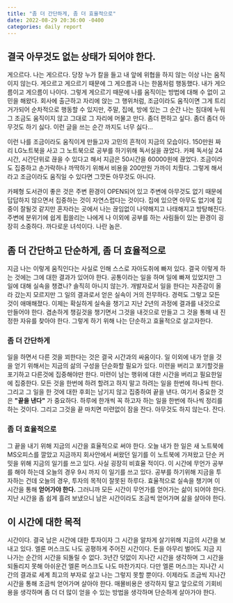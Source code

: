 ```yaml
---
title: "좀 더 간단하게, 좀 더 효율적으로"
date: 2022-08-29 20:36:00 -0400
categories: daily report
---
```


## 결국 아무것도 없는 상태가 되어야 한다.

게으르다. 나는 게으르다. 당장 누가 칼을 들고 내 앞에 위협을 하지 않는 이상 나는 움직이지 않는다. 게으르고 게으르기 때문에 그 게으름과 나는 한몸처럼 행동했다. 내가 게으름이고 게으름이 나이다. 그렇게 게으르기 때문에 나를 움직이는 방법에 대해 수 없이 고민을 해왔다. 회사에 출근하고 자리에 앉는 그 행위처럼, 조금이라도 움직이면 그게 트리거가되어 순차적으로 행동할 수 있지만, 주말, 집에, 방에 있는 그 순간 나는 침대에 누워 그 조금도 움직이지 않고 그대로 그 자리에 머물고 만다. 좀더 편하고 싶다. 좀더 좀더 아무것도 하기 싫다. 이런 글을 쓰는 순간 까지도 너무 싫다... 

이런 나를 조금이라도 움직이게 만들고자 고민의 흔적이 지금의 모습이다. 150만원 짜리 LG노트북을 사고 그 노트북으로 공부를 하기위해 독서실을 끊었다. 카페 독서실 24시간, 시간단위로 끊을 수 있다고 해서 지금은 50시간을 60000원에 끊었다. 조금이라도 집중하고 손가락하나 까딱하기 위해서 비용을 200만원 가까이 치뤘다. 그렇게 해서라고 조금이라도 움직일 수 있다면 그깟돈 아무것도 아니다. 

카페형 도서관이 좋은 것은 주변 환경이 OPEN되어 있고 주변에 아무것도 없기 때문에 답답하지 않으면서 집중하는 것이 자연스럽다는 것이다. 집에 있으면 아무도 없기에 집중이 잘될것 같지만 혼자라는 곳에서 나는 끊임없이 나약해지고 나태해지고 방탕해진다. 주변에 분위기에 쉽게 휩쓸리는 나에게 나 이외에 공부를 하는 사림들이 있는 환경이 굉장히 소중하다. 까다로운 녀석이다. 나란 놈은. 

## 좀 더 간단하고 단순하게, 좀 더 효율적으로

 지금 나는 이렇게 움직인다는 사실로 인해 스스로 자아도취에 빠저 있다. 결국 이렇게 하는 것에는 그에 대한 결과가 있어야 한다. 공통이라는 일을 하며 일에 빠져 있었지만 그 일에 대해 실속을 챙겼나? 솔직히 아니지 않는가. 개발자로서 일을 한다는 자존감이 올라 갔는지 모르지만 그 일의 결과로서 얻은 실속이 거의 전무하다. 경력도 그렇고 모든 것이 애매해졌다. 이제는 확실하게 실속을 챙기고 지난 2년의 과정에 결과를 내것으로 만들어야 한다. 겸손하게 챙길것을 챙기면서 그것을 내것으로 만들고 그 것을 통해 내 진정한 자유를 찾아야 한다. 그렇게 하기 위해 나는 단순하고 효율적으로 살고자한다.

### 좀 더 간단하게

일을 하면서 다른 것을 꾀한다는 것은 결국 시간과의 싸움이다. 일 이외에 내가 얻을 것을 얻기 위해서는 지금의 삶의 구성을 단순화할 필요가 있다. 미련을 버리고 포기할것을 포기하고 다른것에 집중해야만 한다. 미련이 남는 행위에 대한 시간을 버리고 필요한일에 집중한다. 모든 것을 한번에 하려 할려고 하지 말고 하려는 일을 한번에 하나씩 한다. 그리고 그 일을 한 것에 대한 후회는 남기지 않고 집중하여 끝을 낸다. 여기서 중요한 것은 **"끝을 낸다"** 가 중요하다. 하루에 한개씩 꼭 하고자 하는 일을 한번에 하나씩 정리를 하는 것이다. 그리고 그것을 끝 마치면 미련없이 잠을 잔다. 아무것도 하지 않는다. 잔다. 

### 좀 더 효율적으로 

그 끝을 내기 위해 지금의 시간을 효율적으로 써야 한다. 오늘 내가 한 일은 새 노트북에 MS오피스를 깔았고 지금까지 회사안에서 써왔던 일기를 이 노트북에 가져왔고 단순 커밋을 위해 지금의 일기를 쓰고 있다. 사실 굉장히 비효율 적이다. 이 시간에 무언가 공부를 해야 하는데 오늘의 경우 9시 까지 이 일기를 쓰고 있다. 공부를 하기위해 지금을 투자하는 건데 오늘의 경우, 투자의 목적이 잘못된 하루다. 효율적으로 실속을 챙기며 이 시간을 통해 **얻어가야 한다.** 그러니까 모든 시간이 무언가를 얻어가는 삶이 되어야 한다. 지난 시간을 좀 쉽게 흘려 보냈으니 남은 시간이라도 조금씩 얻어가며 삶을 살아야 한다. 

## 이 시간에 대한 목적 
시간이다. 결국 남은 시간에 대한 투자이자 그 시간을 알차게 살기위해 지금의 시간을 보내고 있다. 엘론 머스크도 나도 공평하게 주어진 시간이다. 돈을 아무리 벌어도 지금 지나가는 순간의 시간을 되돌릴 수 없다. 3년간 덧없이 지나간 시간을 생각하며 그 시간을 되돌리지 못해 아쉬운건 엘론 머스크도 나도 마찬가지다. 다만 엘론 머스크는 지나간 시간의 결과로 세계 최고의 부자로 살고 나는 그렇지 못할 뿐이다. 이제라도 조금씩 지나간 시간을 통해 조금씩 얻어가며 살아야 한다. 매몰비용은 생각하지 말고 앞으로의 기회비용을 생각하며 좀 더 더 많이 얻을 수 있는 방법을 생각하며 단순하게 살아가야 한다. 